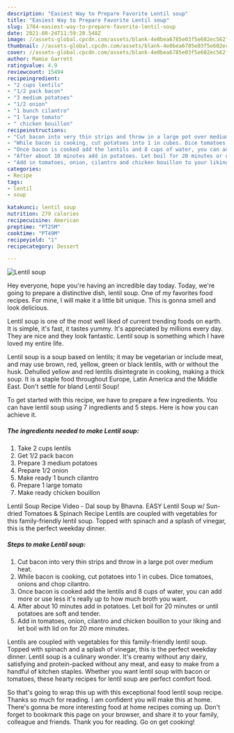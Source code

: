 ```yaml
---
description: "Easiest Way to Prepare Favorite Lentil soup"
title: "Easiest Way to Prepare Favorite Lentil soup"
slug: 1784-easiest-way-to-prepare-favorite-lentil-soup
date: 2021-08-24T11:59:20.548Z
image: //assets-global.cpcdn.com/assets/blank-4e0bea6785e03f5e602ec562f230caae08da540cada707380b4fe1bbebba43da.png
thumbnail: //assets-global.cpcdn.com/assets/blank-4e0bea6785e03f5e602ec562f230caae08da540cada707380b4fe1bbebba43da.png
cover: //assets-global.cpcdn.com/assets/blank-4e0bea6785e03f5e602ec562f230caae08da540cada707380b4fe1bbebba43da.png
author: Mamie Garrett
ratingvalue: 4.9
reviewcount: 15494
recipeingredient:
- "2 cups lentils"
- "1/2 pack bacon"
- "3 medium potatoes"
- "1/2 onion"
- "1 bunch cilantro"
- "1 large tomato"
- " chicken bouillon"
recipeinstructions:
- "Cut bacon into very thin strips and throw in a large pot over medium heat."
- "While bacon is cooking, cut potatoes into 1 in cubes. Dice tomatoes, onions and chop cilantro."
- "Once bacon is cooked add the lentils and 8 cups of water, you can add more or use less it&#39;s really up to how much broth you want."
- "After about 10 minutes add in potatoes. Let boil for 20 minutes or until potatoes are soft and tender."
- "Add in tomatoes, onion, cilantro and chicken bouillon to your liking and let boil with lid on for 20 more minutes."
categories:
- Recipe
tags:
- lentil
- soup

katakunci: lentil soup 
nutrition: 279 calories
recipecuisine: American
preptime: "PT25M"
cooktime: "PT49M"
recipeyield: "1"
recipecategory: Dessert

---
```



![Lentil soup](//assets-global.cpcdn.com/assets/blank-4e0bea6785e03f5e602ec562f230caae08da540cada707380b4fe1bbebba43da.png)

Hey everyone, hope you're having an incredible day today. Today, we're going to prepare a distinctive dish, lentil soup. One of my favorites food recipes. For mine, I will make it a little bit unique. This is gonna smell and look delicious.

Lentil soup is one of the most well liked of current trending foods on earth. It is simple, it's fast, it tastes yummy. It's appreciated by millions every day. They are nice and they look fantastic. Lentil soup is something which I have loved my entire life.

Lentil soup is a soup based on lentils; it may be vegetarian or include meat, and may use brown, red, yellow, green or black lentils, with or without the husk. Dehulled yellow and red lentils disintegrate in cooking, making a thick soup. It is a staple food throughout Europe, Latin America and the Middle East. Don&#39;t settle for bland Lentil Soup!


To get started with this recipe, we have to prepare a few ingredients. You can have lentil soup using 7 ingredients and 5 steps. Here is how you can achieve it.

<!--inarticleads1-->

##### The ingredients needed to make Lentil soup:

1. Take 2 cups lentils
1. Get 1/2 pack bacon
1. Prepare 3 medium potatoes
1. Prepare 1/2 onion
1. Make ready 1 bunch cilantro
1. Prepare 1 large tomato
1. Make ready  chicken bouillon


Lentil Soup Recipe Video - Dal soup by Bhavna. EASY Lentil Soup w/ Sun-dried Tomatoes &amp; Spinach Recipe Lentils are coupled with vegetables for this family-friendly lentil soup. Topped with spinach and a splash of vinegar, this is the perfect weekday dinner. 

<!--inarticleads2-->

##### Steps to make Lentil soup:

1. Cut bacon into very thin strips and throw in a large pot over medium heat.
1. While bacon is cooking, cut potatoes into 1 in cubes. Dice tomatoes, onions and chop cilantro.
1. Once bacon is cooked add the lentils and 8 cups of water, you can add more or use less it&#39;s really up to how much broth you want.
1. After about 10 minutes add in potatoes. Let boil for 20 minutes or until potatoes are soft and tender.
1. Add in tomatoes, onion, cilantro and chicken bouillon to your liking and let boil with lid on for 20 more minutes.


Lentils are coupled with vegetables for this family-friendly lentil soup. Topped with spinach and a splash of vinegar, this is the perfect weekday dinner. Lentil soup is a culinary wonder. It&#39;s creamy without any dairy, satisfying and protein-packed without any meat, and easy to make from a handful of kitchen staples. Whether you want lentil soup with bacon or tomatoes, these hearty recipes for lentil soup are perfect comfort food. 

So that's going to wrap this up with this exceptional food lentil soup recipe. Thanks so much for reading. I am confident you will make this at home. There's gonna be more interesting food at home recipes coming up. Don't forget to bookmark this page on your browser, and share it to your family, colleague and friends. Thank you for reading. Go on get cooking!
